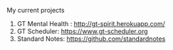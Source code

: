 
My current projects

1. GT Mental Health : http://gt-spirit.herokuapp.com/
2. GT Scheduler: https://www.gt-scheduler.org
3. Standard Notes: https://github.com/standardnotes
